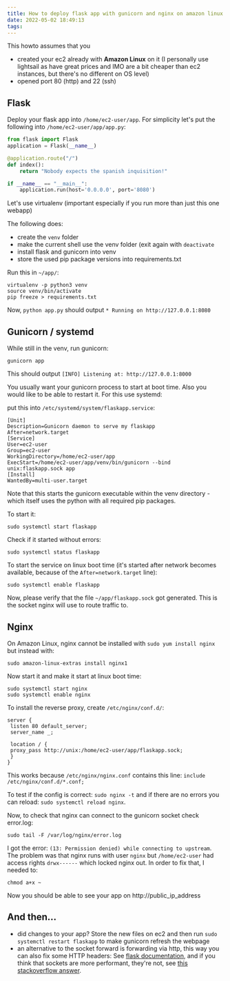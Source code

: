 ```yaml
---
title: How to deploy flask app with gunicorn and nginx on amazon linux 2 ec2
date: 2022-05-02 18:49:13
tags:
---
```


This howto assumes that you
- created your ec2 already with **Amazon Linux** on it (I personally use lightsail as have great prices and IMO are a bit cheaper than ec2 instances, but there's no different on OS level)
- opened port 80 (http) and 22 (ssh)

<!--more-->

## Flask

Deploy your flask app into `/home/ec2-user/app`. For simplicity let's put the following into `/home/ec2-user/app/app.py`:

```python
from flask import Flask
application = Flask(__name__)

@application.route("/")
def index():
    return "Nobody expects the spanish inquisition!"

if __name__ == "__main__":
    application.run(host='0.0.0.0', port='8080')
```

Let's use virtualenv (important especially if you run more than just this one webapp)

The following does:
- create the `venv` folder
- make the current shell use the venv folder (exit again with `deactivate`
- install flask and gunicorn into venv
- store the used pip package versions into requirements.txt

 Run this in `~/app/`:

```
virtualenv -p python3 venv
source venv/bin/activate
pip freeze > requirements.txt
```

Now, `python app.py` should output `* Running on http://127.0.0.1:8080`

## Gunicorn / systemd

While still in the venv, run gunicorn:

```
gunicorn app
```

This should output `[INFO] Listening at: http://127.0.0.1:8000`

You usually want your gunicorn process to start at boot time. Also you would like to be able to restart it. For this use systemd:

put this into `/etc/systemd/system/flaskapp.service`:

```
[Unit]
Description=Gunicorn daemon to serve my flaskapp
After=network.target
[Service]
User=ec2-user
Group=ec2-user
WorkingDirectory=/home/ec2-user/app
ExecStart=/home/ec2-user/app/venv/bin/gunicorn --bind unix:flaskapp.sock app
[Install]
WantedBy=multi-user.target
```

Note that this starts the gunicorn executable within the venv directory - which itself uses the python with all required pip packages.

To start it:

```
sudo systemctl start flaskapp
```

Check if it started without errors:

```
sudo systemctl status flaskapp
```

To start the service on linux boot time (it's started after network becomes available, because of the `After=network.target` line):

```
sudo systemctl enable flaskapp
```

Now, please verify that the file `~/app/flaskapp.sock` got generated. This is the socket nginx will use to route traffic to.

## Nginx

On Amazon Linux, nginx cannot be installed with `sudo yum install nginx` but instead with:


```
sudo amazon-linux-extras install nginx1
```

Now start it and make it start at linux boot time:

```
sudo systemctl start nginx
sudo systemctl enable nginx
```

To install the reverse proxy, create `/etc/nginx/conf.d/`:

```
server {
 listen 80 default_server;
 server_name _;

 location / {
 proxy_pass http://unix:/home/ec2-user/app/flaskapp.sock;
 }
}
```

This works because `/etc/nginx/nginx.conf` contains this line: `include /etc/nginx/conf.d/*.conf;`

To test if the config is correct: `sudo nginx -t` and if there are no errors you can reload: `sudo systemctl reload nginx`.

Now, to check that nginx can connect to the gunicorn socket check error.log:

```
sudo tail -F /var/log/nginx/error.log
```

I got the error: `(13: Permission denied) while connecting to upstream`. The problem was that nginx runs with user `nginx` but `/home/ec2-user` had access rights `drwx------` which locked nginx out. In order to fix that, I needed to:

```
chmod a+x ~
```

Now you should be able to see your app on http://public_ip_address

## And then…

- did changes to your app? Store the new files on ec2 and then run `sudo systemctl restart flaskapp` to make gunicorn refresh the webpage
- an alternative to the socket forward is forwarding via http, this way you can also fix some HTTP headers: See [flask documentation](https://flask.palletsprojects.com/en/2.1.x/deploying/wsgi-standalone/#proxy-setups), and if you think that sockets are more performant, they're not, see [this stackoverflow answer](https://stackoverflow.com/a/54013893).